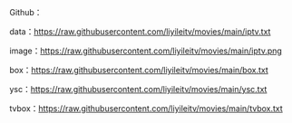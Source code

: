 Github：

data：https://raw.githubusercontent.com/liyileitv/movies/main/iptv.txt

image：https://raw.githubusercontent.com/liyileitv/movies/main/iptv.png

box：https://raw.githubusercontent.com/liyileitv/movies/main/box.txt

ysc：https://raw.githubusercontent.com/liyileitv/movies/main/ysc.txt

tvbox：https://raw.githubusercontent.com/liyileitv/movies/main/tvbox.txt
